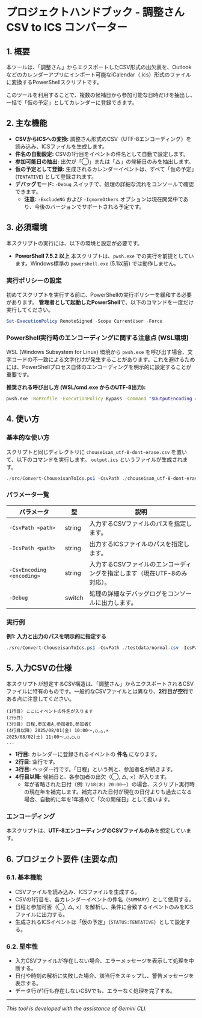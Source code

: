 # プロジェクトハンドブック - 調整さんCSV to ICS コンバーター

## 1. 概要

本ツールは、「調整さん」からエクスポートしたCSV形式の出欠表を、Outlookなどのカレンダーアプリにインポート可能なiCalendar（.ics）形式のファイルに変換するPowerShellスクリプトです。

このツールを利用することで、複数の候補日から参加可能な日時だけを抽出し、一括で「仮の予定」としてカレンダーに登録できます。

## 2. 主な機能

- **CSVからICSへの変換:** 調整さん形式のCSV（UTF-8エンコーディング）を読み込み、ICSファイルを生成します。
- **件名の自動設定:** CSVの1行目をイベントの件名として自動で設定します。
- **参加可能日の抽出:** 出欠が「◯」または「△」の候補日のみを抽出します。
- **仮の予定として登録:** 生成されるカレンダーイベントは、すべて「仮の予定」(`TENTATIVE`) として登録されます。
- **デバッグモード:** `-Debug` スイッチで、処理の詳細な流れをコンソールで確認できます。
  * **注意:** `-ExcludeNG` および `-IgnoreOthers` オプションは現在開発中であり、今後のバージョンでサポートされる予定です。

## 3. 必須環境

本スクリプトの実行には、以下の環境と設定が必要です。

- **PowerShell 7.5.2 以上**
  本スクリプトは、`pwsh.exe` での実行を前提としています。Windows標準の `powershell.exe` (5.1以前) では動作しません。

### 実行ポリシーの設定

初めてスクリプトを実行する前に、PowerShellの実行ポリシーを緩和する必要があります。
**管理者として起動したPowerShell**で、以下のコマンドを一度だけ実行してください。

```powershell
Set-ExecutionPolicy RemoteSigned -Scope CurrentUser -Force
```

### PowerShell実行時のエンコーディングに関する注意点 (WSL環境)

WSL (Windows Subsystem for Linux) 環境から `pwsh.exe` を呼び出す場合、文字コードの不一致による文字化けが発生することがあります。これを避けるためには、PowerShellプロセス自体のエンコーディングを明示的に設定することが重要です。

**推奨される呼び出し方 (WSL/cmd.exe からのUTF-8出力):**

```bash
pwsh.exe -NoProfile -ExecutionPolicy Bypass -Command "$OutputEncoding = [System.Text.Encoding]::UTF8; & 'C:\Path\To\Your\Script.ps1' -Param1 Value1"
```

## 4. 使い方

### 基本的な使い方

スクリプトと同じディレクトリに `chouseisan_utf-8-dont-erase.csv` を置いて、以下のコマンドを実行します。
`output.ics` というファイルが生成されます。

```powershell
./src/Convert-ChouseisanToIcs.ps1 -CsvPath ./chouseisan_utf-8-dont-erase.csv -IcsPath ./output.ics -CsvEncoding utf-8
```

### パラメータ一覧

| パラメータ         | 型      | 説明                                                                  |
| ------------------ | ------- | --------------------------------------------------------------------- |
| `-CsvPath <path>`  | string  | 入力するCSVファイルのパスを指定します。                                 |
| `-IcsPath <path>`  | string  | 出力するICSファイルのパスを指定します。                                 |
| `-CsvEncoding <encoding>` | string  | 入力するCSVファイルのエンコーディングを指定します（現在UTF-8のみ対応）。 |
| `-Debug`           | switch  | 処理の詳細なデバッグログをコンソールに出力します。                      |

### 実行例

**例1: 入力と出力のパスを明示的に指定する**

```powershell
./src/Convert-ChouseisanToIcs.ps1 -CsvPath ./testdata/normal.csv -IcsPath ./my-schedule.ics -CsvEncoding utf-8
```

## 5. 入力CSVの仕様

本スクリプトが想定するCSV構造は、「調整さん」からエクスポートされるCSVファイルに特有のものです。一般的なCSVファイルとは異なり、**2行目が空行**である点に注意してください。

```csv
(1行目) ここにイベントの件名が入ります
(2行目) 
(3行目) 日程,参加者A,参加者B,参加者C
(4行目以降) 2025/08/01(金) 10:00〜,◯,△,×
2025/08/02(土) 11:00〜,◯,◯,◯
...
```

*   **1行目:** カレンダーに登録されるイベントの **件名** になります。
*   **2行目:** 空行です。
*   **3行目:** ヘッダー行です。「日程」という列と、参加者名が続きます。
*   **4行目以降:** 候補日と、各参加者の出欠（◯, △, ×）が入ります。
    *   年が省略された日付（例: `7/18(木) 20:00〜`）の場合、スクリプト実行時の現在年を補完します。補完された日付が現在の日付よりも過去になる場合、自動的に年を1年進めて「次の開催日」として扱います。

### エンコーディング

本スクリプトは、**UTF-8エンコーディングのCSVファイルのみ**を想定しています。

## 6. プロジェクト要件 (主要な点)

### 6.1. 基本機能

- CSVファイルを読み込み、ICSファイルを生成する。
- CSVの1行目を、各カレンダーイベントの件名（`SUMMARY`）として使用する。
- 日程と参加可否（◯, △, ×）を解析し、条件に合致するイベントのみをICSファイルに出力する。
- 生成されるICSイベントは「仮の予定」（`STATUS:TENTATIVE`）として設定する。

### 6.2. 堅牢性

- 入力CSVファイルが存在しない場合、エラーメッセージを表示して処理を中断する。
- 日付や時刻の解析に失敗した場合、該当行をスキップし、警告メッセージを表示する。
- データ行が1行も存在しないCSVでも、エラーなく処理を完了する。

---
*This tool is developed with the assistance of Gemini CLI.*
